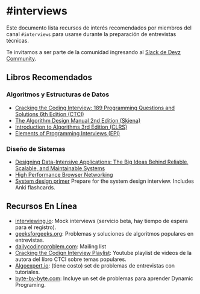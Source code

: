 # #interviews

Este documento lista recursos de interés recomendados por miembros del canal `#interviews` para usarse durante la preparación de entrevistas técnicas. 

Te invitamos a ser parte de la comunidad ingresando al [Slack de Devz Community](https://slack.devz.mx).

## Libros Recomendados

### Algoritmos y Estructuras de Datos
- [Cracking the Coding Interview: 189 Programming Questions and Solutions  6th Edition (CTCI)](http://www.crackingthecodinginterview.com/)
- [The Algorithm Design Manual 2nd Edition (Skiena)](http://www.algorist.com/)
- [Introduction to Algorithms 3rd Edition (CLRS)](https://mitpress.mit.edu/books/introduction-algorithms-third-edition)
- [Elements of Programming Interviews (EPI)](https://elementsofprogramminginterviews.com/)

### Diseño de Sistemas
- [Designing Data-Intensive Applications: The Big Ideas Behind Reliable, Scalable, and Maintainable Systems](https://dataintensive.net/)
- [High Performance Browser Networking](https://hpbn.co/)
- [System design primer](https://github.com/donnemartin/system-design-primer) Prepare for the system design interview. Includes Anki flashcards.

## Recursos En Línea

- [interviewing.io](https://interviewing.io/): Mock interviews (servicio beta, hay tiempo de espera para el registro).
- [geeksforgeeks.org](https://www.geeksforgeeks.org/): Problemas y soluciones de algoritmos populares en entrevistas.
- [dailycodingproblem.com](https://www.dailycodingproblem.com/): Mailing list
- [Cracking the Codign Interview Playlist](https://www.youtube.com/playlist?list=PLOuZYwbmgZWXvkghUyMLdI90IwxbNCiWK): Youtube playlist de videos de la autora del libro CTCI sobre temas populares.
- [Algoexpert.io](https://www.algoexpert.io/): (tiene costo) set de problemas de entrevistas con tutoriales.
- [byte-by-byte.com](https://www.byte-by-byte.com/blog/): Incluye un set de problemas para aprender Dynamic Programing.
